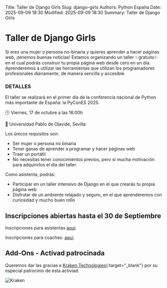 Title: Taller de Django Girls
Slug: django-girls
Authors: Python España
Date: 2025-09-09 18:30
Modified: 2025-09-09 18:30
Summary: Taller de Django Girls


# Taller de Django Girls

Si eres una mujer o persona no-binaria y quieres aprender a hacer páginas web, ¡tenemos buenas noticias! Estamos organizando un taller ✨gratuito✨ en el cual podrás construir tu propia página web desde cero en un día. Aprenderemos a utilizar las herramientas que utilizan los programadores profesionales diariamente, de manera sencilla y accesible.

### DETALLES

El taller se realizará en el primer día de la conferencia nacional de Python más importante de España: la PyConES 2025.

🕒 Viernes, 17 de octubre a las 16:00h 

📍 Universidad Pablo de Olavide, Sevilla


Los únicos requisitos son:

- Ser mujer o persona no binaria
- Tener ganas de aprender a programar y hacer páginas web
- Traer un portátil
- No necesitas tener conocimientos previos, pero sí mucha motivación para adquirirlos el día del taller.

Como asistenta, podrás: 

- Participar en un taller intensivo de Django en el que crearás tu propia página web
- Disfrutar de un ambiente relajado y seguro, en el que aprenderemos con curiosidad y mucho buen rollo

## **Inscripciones abiertas hasta el 30 de Septiembre**

Inscripciones para asistentas [aquí](https://forms.gle/brL93yPg4SquggLs8).

Inscripciones para coaches: [aquí](https://forms.gle/K6ajjYseDiBY64GY6).

## Add-Ons - Activad patrocinada

Queremos dar las gracias a [Kraken Technologies](https://kraken.tech/){:target="_blank"} por su especial patrocinio de esta activiad.

![Kraken](./../../theme/images/sponsors/plata_fina/kraken.png)
